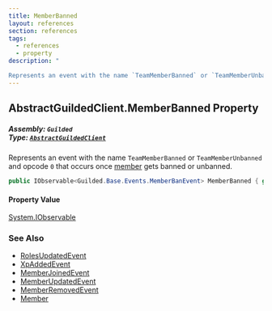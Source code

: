 ```yaml
---
title: MemberBanned
layout: references
section: references
tags:
  - references
  - property
description: "

Represents an event with the name `TeamMemberBanned` or `TeamMemberUnbanned` and opcode `0` that occurs once [member](MemberBan.User 'Guilded.Base.Servers.MemberBan.User') gets banned or unbanned."
---
```


## AbstractGuildedClient.MemberBanned Property
##### **Assembly:** `Guilded`<br/>**Type:** [`AbstractGuildedClient`](AbstractGuildedClient 'Guilded.AbstractGuildedClient')

Represents an event with the name `TeamMemberBanned` or `TeamMemberUnbanned` and opcode `0` that occurs once [member](MemberBan.User 'Guilded.Base.Servers.MemberBan.User') gets banned or unbanned.

```csharp
public IObservable<Guilded.Base.Events.MemberBanEvent> MemberBanned { get; }
```

#### Property Value
[System.IObservable](https://docs.microsoft.com/en-us/dotnet/api/System.IObservable 'System.IObservable')

### See Also
- [RolesUpdatedEvent](RolesUpdatedEvent 'Guilded.Base.Events.RolesUpdatedEvent')
- [XpAddedEvent](XpAddedEvent 'Guilded.Base.Events.XpAddedEvent')
- [MemberJoinedEvent](MemberJoinedEvent 'Guilded.Base.Events.MemberJoinedEvent')
- [MemberUpdatedEvent](MemberUpdatedEvent 'Guilded.Base.Events.MemberUpdatedEvent')
- [MemberRemovedEvent](MemberRemovedEvent 'Guilded.Base.Events.MemberRemovedEvent')
- [Member](Member 'Guilded.Base.Servers.Member')